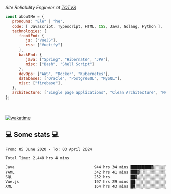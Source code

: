 <p><em>Site Reliability Engineer at <a href="https://www.totvs.com/">TOTVS</a></br>
</em></p>


```javascript
const aboutMe = {
   pronouns: "Ele" | "he",
   code: [ Javascript, Typescript, HTML, CSS, Java, Golang, Python ],
   technologies: {
      frontEnd: {
         js: ["VueJS"],
         css: ["Vuetify"]
      },
      backEnd: {
         java: ["Spring", "Hibernate", "JPA"],
         misc: ["Bash", "Shell Script"]
      },
      devOps: ["AWS", "Docker", "Kubernetes"],
      databases: ["Oracle", "PostgreSQL", "MySQL"],
      misc: ["firebase"],
   },
   architecture: ["Single page applications", "Clean Architecture", "MVC", "Microservices"],
};
```
</br></br>
[![wakatime](https://wakatime.com/badge/user/a3a8ed06-d304-4d6b-bc86-4adc418cdea7.svg)](https://wakatime.com/@a3a8ed06-d304-4d6b-bc86-4adc418cdea7)
<h2>💻 Some stats 💻</h2>

<!--START_SECTION:waka-->

```txt
From: 05 June 2020 - To: 03 April 2024

Total Time: 2,448 hrs 4 mins

Java                                   944 hrs 34 mins █████████▓░░░░░░░░░░░░░░░   38.58 %
YAML                                   342 hrs 41 mins ███▓░░░░░░░░░░░░░░░░░░░░░   14.00 %
SQL                                    252 hrs         ██▓░░░░░░░░░░░░░░░░░░░░░░   10.29 %
Vue.js                                 197 hrs 29 mins ██░░░░░░░░░░░░░░░░░░░░░░░   08.07 %
XML                                    164 hrs 43 mins █▓░░░░░░░░░░░░░░░░░░░░░░░   06.73 %
```

<!--END_SECTION:waka-->
